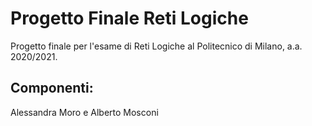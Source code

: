 # Progetto Finale Reti Logiche
Progetto finale per l'esame di Reti Logiche al Politecnico di Milano, a.a. 2020/2021.
## Componenti:
Alessandra Moro e Alberto Mosconi

